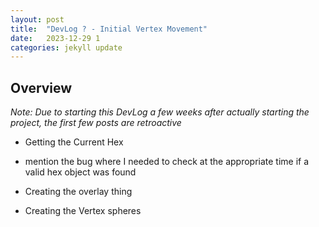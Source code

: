 ```yaml
---
layout: post
title:  "DevLog ? - Initial Vertex Movement"
date:   2023-12-29 1
categories: jekyll update
---
```


## Overview 

_Note: Due to starting this DevLog a few weeks after actually starting the project, the first few posts are retroactive_



* Getting the Current Hex 

* mention the bug where I needed to check at the appropriate time if a valid hex object was found

* Creating the overlay thing 

* Creating the Vertex spheres
